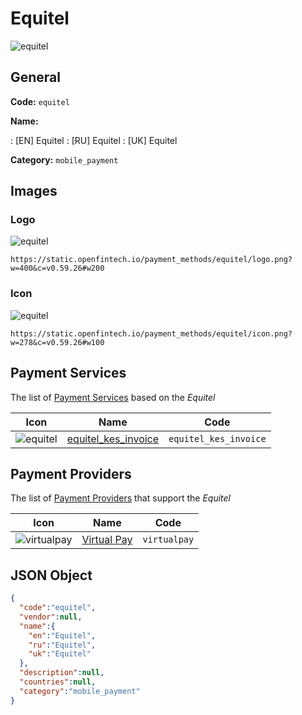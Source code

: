 
# Equitel 
![equitel](https://static.openfintech.io/payment_methods/equitel/logo.png?w=400&c=v0.59.26#w200)  

## General 
**Code:** `equitel` 
 
**Name:** 
 
:	[EN] Equitel 
:	[RU] Equitel 
:	[UK] Equitel 
 
**Category:** `mobile_payment` 
 

## Images 

### Logo 
![equitel](https://static.openfintech.io/payment_methods/equitel/logo.png?w=400&c=v0.59.26#w200)  

```
https://static.openfintech.io/payment_methods/equitel/logo.png?w=400&c=v0.59.26#w200
```  

### Icon 
![equitel](https://static.openfintech.io/payment_methods/equitel/icon.png?w=278&c=v0.59.26#w100)  

```
https://static.openfintech.io/payment_methods/equitel/icon.png?w=278&c=v0.59.26#w100
```  

## Payment Services 
 
The list of [Payment Services](/payment-services/) based on the _Equitel_ 

|Icon|Name|Code| 
|:---:|:---:|:---:| 
|![equitel](https://static.openfintech.io/payment_methods/equitel/icon.png?w=278&c=v0.59.26#w100) |[equitel_kes_invoice](/payment-services/equitel_kes_invoice/)|`equitel_kes_invoice`| 
 

## Payment Providers 
 
The list of [Payment Providers](/payment-providers/) that support the _Equitel_ 

|Icon|Name|Code| 
|:---:|:---:|:---:| 
|![virtualpay](https://static.openfintech.io/payment_providers/virtualpay/icon.png?w=278&c=v0.59.26#w100) |[Virtual Pay](/payment-providers/virtualpay/)|`virtualpay`| 
 

## JSON Object 

```json
{
  "code":"equitel",
  "vendor":null,
  "name":{
    "en":"Equitel",
    "ru":"Equitel",
    "uk":"Equitel"
  },
  "description":null,
  "countries":null,
  "category":"mobile_payment"
}
```  
